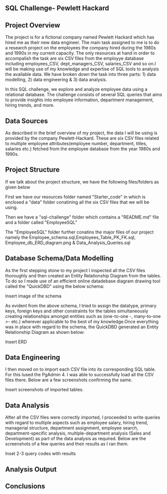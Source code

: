 ## SQL Challenge- Pewlett Hackard

## Project Overview

The project is for a fictional company named Pewlett Hackard which has hired me as their new data engineer. The main task assigned to me is to do a research project on the employees the company hired during the 1980s and 1990s in my current capacity. The only resources at hand in order to accompalish the task are six CSV files from the employye database including employees_CSV, dept_managers_CSV, salaries_CSV and so on.I will be making use of my knowledge and expertise of SQL tools to analysis the available data. We have broken down the task into three parts: 1) data modelling, 2) data engineering & 3) data analysis.

In this SQL challenge, we explore and analyze employee data using a relational database. The challenge consists of several SQL queries that aims to provide insights into employee information, department management, hiring trends, and more.


## Data Sources

As described in the brief overview of my project, the data I will be using is provided by the company Pewlett-Hackard. These are six CSV files related to multiple employee attributes(employee number, department, titles, salaries etc.) fetched from the employee database from the year 1980s and 1990s.

## Project Structure

If we talk about the project structure, we have the following files/folders as given below

First we have our resources folder named "Starter_code" in which is enclosed a "data" folder  conatining all the six CSV files that we will be using.

Then we have a "sql-challenge" folder which contains a "README.md" file and a folder called "EmployeeSQL"

The "EmployeeSQL" folder further conatins the major files of our project namely the Employee_schema.sql,Employees_Table_PK_FK.sql, 
Employee_db_ERD_diagram.png & Data_Analysis_Queries.sql

## Database Schema/Data Modelling
As the first stepping stone to my project I inspected all the CSV files thoroughly and then created an Entity Relationship Diagram from the tables. To do so I made use of an efficient online datadebase diagram drawing tool called  the "QuickDBD" using the below schema:

Insert image of the schema

As evident from the above schema, I tried to assign the datatype, primary keys, foreign keys and other constraints for the tables simultaneously creating relationships amongst entities such as (one-to-one -, many-to-one >- etc.) wherever applicable to the best of my knowledge.Once everything was in place with regard to the schema, the QuickDBD generated an Entity Relationship Diagram as shown below:

Insert ERD

## Data Engineering
I then moved on to import each CSV file into its corresponding SQL table. For this Iused the PgAdmin 4. I was able to successfully load all the CSV files there. Below are a few screenshots confirming the same.

Insert screenshots of imported tables.


## Data Analysis

After all the CSV files were correctly imported, I proceeded to write queries with regard to multiple aspects such as employee salary, hiring trend, managerial structure, department assignment, employee search, department-specific analysis, multiple-department analysis (Sales and Development) as part of the data analysis as required. Below are the screenshots of a few queries and their results as I ran them.

Inset 2-3 query codes with results


## Analysis Output







## Conclusions















